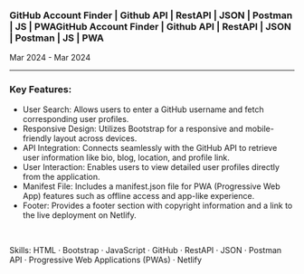 <h3> GitHub Account Finder | Github API | RestAPI | JSON | Postman | JS | PWAGitHub Account Finder | Github API | RestAPI | JSON | Postman | JS | PWA </h3>
<p> Mar 2024 - Mar 2024 </p>

<hr>

<h3> Key Features: </h3>

* User Search: Allows users to enter a GitHub username and fetch corresponding user profiles.
* Responsive Design: Utilizes Bootstrap for a responsive and mobile-friendly layout across devices.
* API Integration: Connects seamlessly with the GitHub API to retrieve user information like bio, blog, location, and profile link.
* User Interaction: Enables users to view detailed user profiles directly from the application.
* Manifest File: Includes a manifest.json file for PWA (Progressive Web App) features such as offline access and app-like experience.
* Footer: Provides a footer section with copyright information and a link to the live deployment on Netlify.

<br>
  
Skills: HTML · Bootstrap · JavaScript · GitHub · RestAPI · JSON · Postman API · Progressive Web Applications (PWAs) · Netlify
